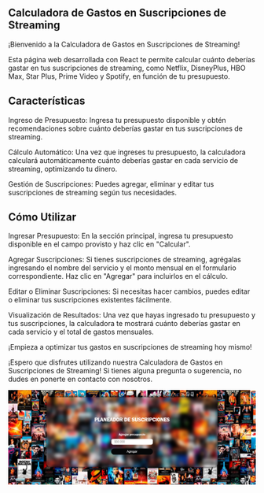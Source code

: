 ## Calculadora de Gastos en Suscripciones de Streaming
¡Bienvenido a la Calculadora de Gastos en Suscripciones de Streaming!

Esta página web desarrollada con React te permite calcular cuánto deberías gastar en tus suscripciones de streaming, como Netflix, DisneyPlus, HBO Max, Star Plus, Prime Video y Spotify, en función de tu presupuesto.

## Características
Ingreso de Presupuesto: Ingresa tu presupuesto disponible y obtén recomendaciones sobre cuánto deberías gastar en tus suscripciones de streaming.

Cálculo Automático: Una vez que ingreses tu presupuesto, la calculadora calculará automáticamente cuánto deberías gastar en cada servicio de streaming, optimizando tu dinero.

Gestión de Suscripciones: Puedes agregar, eliminar y editar tus suscripciones de streaming según tus necesidades.

##  Cómo Utilizar
Ingresar Presupuesto: En la sección principal, ingresa tu presupuesto disponible en el campo provisto y haz clic en "Calcular".

Agregar Suscripciones: Si tienes suscripciones de streaming, agrégalas ingresando el nombre del servicio y el monto mensual en el formulario correspondiente. Haz clic en "Agregar" para incluirlos en el cálculo.

Editar o Eliminar Suscripciones: Si necesitas hacer cambios, puedes editar o eliminar tus suscripciones existentes fácilmente.

Visualización de Resultados: Una vez que hayas ingresado tu presupuesto y tus suscripciones, la calculadora te mostrará cuánto deberías gastar en cada servicio y el total de gastos mensuales.

¡Empieza a optimizar tus gastos en suscripciones de streaming hoy mismo!

¡Espero que disfrutes utilizando nuestra Calculadora de Gastos en Suscripciones de Streaming! Si tienes alguna pregunta o sugerencia, no dudes en ponerte en contacto con nosotros.

![Vista exterior de CaféBar](./public/subs.png)


